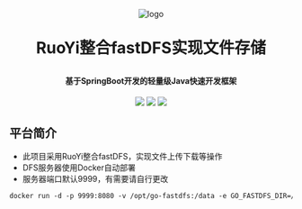 <p align="center">
	<img alt="logo" src="https://oscimg.oschina.net/oscnet/up-dd77653d7c9f197dd9d93684f3c8dcfbab6.png">
</p>
<h1 align="center" style="margin: 30px 0 30px; font-weight: bold;">RuoYi整合fastDFS实现文件存储</h1>
<h4 align="center">基于SpringBoot开发的轻量级Java快速开发框架</h4>
<p align="center">
	<a href="https://gitee.com/y_project/RuoYi/stargazers"><img src="https://gitee.com/y_project/RuoYi/badge/star.svg?theme=gvp"></a>
	<a href="https://gitee.com/y_project/RuoYi"><img src="https://img.shields.io/badge/RuoYi-v4.7.7-brightgreen.svg"></a>
	<a href="https://gitee.com/y_project/RuoYi/blob/master/LICENSE"><img src="https://img.shields.io/github/license/mashape/apistatus.svg"></a>
</p>


## 平台简介

+ 此项目采用RuoYi整合fastDFS，实现文件上传下载等操作
+ DFS服务器使用Docker自动部署
+ 服务器端口默认9999，有需要请自行更改

```dockerfile
docker run -d -p 9999:8080 -v /opt/go-fastdfs:/data -e GO_FASTDFS_DIR=/data sjqzhang/go-fastdfs
```

